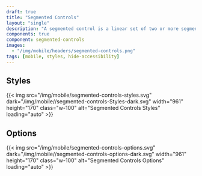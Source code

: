 ```yaml
---
draft: true
title: "Segmented Controls"
layout: "single"
description: "A segmented control is a linear set of two or more segments, each of which functions as a button."
components: true
component: segmented-controls
images:
  - "/img/mobile/headers/segmented-controls.png"
tags: [mobile, styles, hide-accessibility]
---
```


## Styles

{{< img src="/img/mobile/segmented-controls-styles.svg" dark="/img/mobile//segmented-controls-Styles-dark.svg" width="961" height="170" class="w-100" alt="Segmented Controls Styles" loading="auto" >}}

## Options

{{< img src="/img/mobile/segmented-controls-options.svg" dark="/img/mobile//segmented-controls-options-dark.svg" width="961" height="170" class="w-100" alt="Segmented Controls Options" loading="auto" >}}
